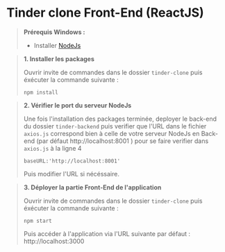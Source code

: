 # Tinder clone Front-End (ReactJS)

>**Prérequis Windows :**
>
>* Installer [NodeJs](https://nodejs.org/en/)

>**1. Installer les packages**
>
>Ouvrir invite de commandes dans le dossier `tinder-clone` puis éxécuter la 
>commande suivante :
>
>`npm install`

>**2. Vérifier le port du serveur NodeJs**
>
>Une fois l'installation des packages terminée, deployer le back-end du dossier `tinder-backend`
>puis verifier que l'URL dans le fichier `axios.js` correspond bien à celle de votre serveur NodeJs en Back-end 
>(par défaut http://localhost:8001 ) pour se faire verifier dans `axios.js` à la ligne 4
>
>`baseURL:'http://localhost:8001'`
>
>Puis modifier l'URL si nécéssaire.

>**3. Déployer la partie Front-End de l'application**
>
>Ouvrir invite de commandes dans le dossier `tinder-clone` puis éxécuter la 
>commande suivante :
>
>`npm start`
>
>Puis accéder à l'application via l'URL suivante par défaut : http://localhost:3000
